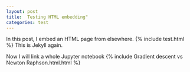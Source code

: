 ```yaml
---
layout: post
title:  Testing HTML embedding"
categories: test
---
```

In this post, I embed an HTML page from elsewhere.
{% include test.html %}
This is Jekyll again.

Now I will link a whole Jupyter notebook
{% include Gradient descent vs Newton Raphson.html.html %}
